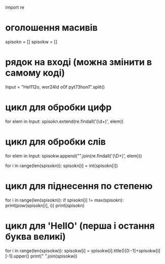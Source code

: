 import re
# оголошення масивів
spisokn = []
spisokw = []
# рядок на вході (можна змінити в самому коді)
Input = "Hel112o, wor24ld o0f pyt73hon1".split()
# цикл для обробки цифр
for elem in Input:
	spisokn.extend(re.findall('(\d+)', elem))
# цикл для обробки слів
for elem in Input:
	spisokw.append("".join(re.findall('(\D+)', elem)))

for i in range(len(spisokn)):
	spisokn[i] = int(spisokn[i])
# цикл для піднесення по степеню 
for i in range(len(spisokn)):
	if spisokn[i] != max(spisokn):
		print(pow(spisokn[i], i))
print(spisokn)
# цикл для 'HellO' (перша і остання буква великі)
for i in range(len(spisokw)):
	spisokw[i] = spisokw[i].title()[0:-1]+spisokw[i][-1].upper()
print(" ".join(spisokw))

